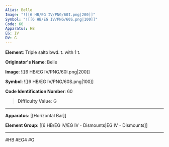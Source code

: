 ```yaml
---
Alias: Belle
Image: "![[6 HB/EG IV/PNG/60I.png|200]]"
Symbol: "![[6 HB/EG IV/PNG/60S.png|100]]"
Code: 60
Apparatus: HB
EG: IV
DV: G
---
```

**Element**: Triple salto bwd. t. with 1 t.

**Originator's Name**: Belle

**Image**:
![[6 HB/EG IV/PNG/60I.png|200]]

**Symbol**:
![[6 HB/EG IV/PNG/60S.png|100]]

**Code Identification Number**: 60

>**Difficulty Value**: G

___
**Apparatus**: [[Horizontal Bar]]

**Element Group**: [[6 HB/EG IV/EG IV - Dismounts|EG IV - Dismounts]]
___
#HB #EG4 #G
